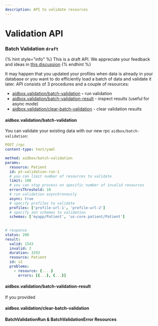 ```yaml
---
description: API to validate resources
---
```


# Validation API

### Batch Validation `draft`

{% hint style="info" %}
This is a draft API. We appreciate your feedback and ideas in [this discussion](https://github.com/Aidbox/Issues/discussions/409)
{% endhint %}

It may happen that you updated your profiles when data is already in your database or you want to do efficiently load a batch of data and validate it later.  API consists of 3 procedures and a couple of resources:

* [aidbox.validation/batch-validation](validation-api.md#aidbox-validation-batch-validation) **-** run validation
* [aidbox.validation/batch-validation-result](validation-api.md#aidbox-validation-batch-validation-result) - inspect results \(useful for async mode\)
* [aidbox.validation/clear-batch-validation](validation-api.md#aidbox-validation-clear-batch-validation) - clear validation results

#### aidbox.validation/batch-validation

You can validate your existing data with our new rpc `aidbox/batch-validation`:

```yaml
POST /rpc
content-type: text/yaml

method: aidbox/batch-validation
params:
  resource: Patient
  id: pt-validation-run-1
  # you can limit number of resources to validate
  limit: 100 
  # you can stop process on specific number of invalid resources
  errorsThreshold: 10 
  # run validation asynchronously
  async: true
  # specify profiles to validate
  profiles: ['profile-url-1', 'profile-url-2']
  # specify zen schemas to validation
  schemas: ['myapp/Patient', 'us-core.patient/Patient']
  
  
# response
status: 200
result:
  valid: 1543
  invalid: 2
  duration: 3293
  resource: Patient
  id: s2
  problems:
    - resource: {....}
      errors: [{...}, {...}]
```

#### aidbox.validation/batch-validation-result

If you provided 

#### aidbox.validation/clear-batch-validation

#### BatchValidationRun & BatchValidationError Resources

